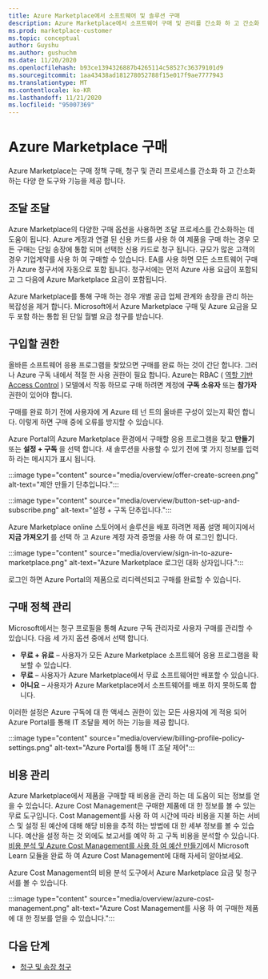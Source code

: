 ```yaml
---
title: Azure Marketplace에서 소프트웨어 및 솔루션 구매
description: Azure Marketplace에서 소프트웨어 구매 및 관리를 간소화 하 고 간소화 하는 도구에 대해 알아봅니다.
ms.prod: marketplace-customer
ms.topic: conceptual
author: Guyshu
ms.author: gushuchm
ms.date: 11/20/2020
ms.openlocfilehash: b93ce1394326887b4265114c58527c36379101d9
ms.sourcegitcommit: 1aa43438ad181278052788f15e017f9ae7777943
ms.translationtype: MT
ms.contentlocale: ko-KR
ms.lasthandoff: 11/21/2020
ms.locfileid: "95007369"
---
```

# <a name="azure-marketplace-purchasing"></a>Azure Marketplace 구매

Azure Marketplace는 구매 정책 구매, 청구 및 관리 프로세스를 간소화 하 고 간소화 하는 다양 한 도구와 기능을 제공 합니다.

## <a name="simplified-procurement"></a>조달 조달

Azure Marketplace의 다양한 구매 옵션을 사용하면 조달 프로세스를 간소화하는 데 도움이 됩니다. Azure 계정과 연결 된 신용 카드를 사용 하 여 제품을 구매 하는 경우 모든 구매는 단일 송장에 통합 되며 선택한 신용 카드로 청구 됩니다. 규모가 많은 고객의 경우 기업계약를 사용 하 여 구매할 수 있습니다. EA를 사용 하면 모든 소프트웨어 구매가 Azure 청구서에 자동으로 포함 됩니다. 청구서에는 먼저 Azure 사용 요금이 포함되고 그 다음에 Azure Marketplace 요금이 포함됩니다.

Azure Marketplace를 통해 구매 하는 경우 개별 공급 업체 관계와 송장을 관리 하는 복잡성을 제거 합니다. Microsoft에서 Azure Marketplace 구매 및 Azure 요금을 모두 포함 하는 통합 된 단일 월별 요금 청구를 받습니다.

## <a name="permission-to-purchase"></a>구입할 권한

올바른 소프트웨어 응용 프로그램을 찾았으면 구매를 완료 하는 것이 간단 합니다. 그러나 Azure 구독 내에서 적절 한 사용 권한이 필요 합니다. Azure는 RBAC ( [역할 기반 Access Control](https://docs.microsoft.com/azure/role-based-access-control/overview) ) 모델에서 작동 하므로 구매 하려면 계정에 **구독 소유자** 또는 **참가자** 권한이 있어야 합니다.

구매를 완료 하기 전에 사용자에 게 Azure 테 넌 트의 올바른 구성이 있는지 확인 합니다. 이렇게 하면 구매 중에 오류를 방지할 수 있습니다.

Azure Portal의 Azure Marketplace 환경에서 구매할 응용 프로그램을 찾고 **만들기** 또는 **설정 + 구독** 을 선택 합니다. 새 솔루션을 사용할 수 있기 전에 몇 가지 정보를 입력 하 라는 메시지가 표시 됩니다.

:::image type="content" source="media/overview/offer-create-screen.png" alt-text="제안 만들기 단추입니다.":::

:::image type="content" source="media/overview/button-set-up-and-subscribe.png" alt-text="설정 + 구독 단추입니다.":::

Azure Marketplace online 스토어에서 솔루션을 배포 하려면 제품 설명 페이지에서 **지금 가져오기** 를 선택 하 고 Azure 계정 자격 증명을 사용 하 여 로그인 합니다.

:::image type="content" source="media/overview/sign-in-to-azure-marketplace.png" alt-text="Azure Marketplace 로그인 대화 상자입니다.":::

로그인 하면 Azure Portal의 제품으로 리디렉션되고 구매를 완료할 수 있습니다.

## <a name="purchase-policy-management"></a>구매 정책 관리

Microsoft에서는 청구 프로필을 통해 Azure 구독 관리자로 사용자 구매를 관리할 수 있습니다. 다음 세 가지 옵션 중에서 선택 합니다.

- **무료 + 유료** – 사용자가 모든 Azure Marketplace 소프트웨어 응용 프로그램을 확보할 수 있습니다.
- **무료** – 사용자가 Azure Marketplace에서 무료 소프트웨어만 배포할 수 있습니다.
- **아니요** – 사용자가 Azure Marketplace에서 소프트웨어를 배포 하지 못하도록 합니다.

이러한 설정은 Azure 구독에 대 한 액세스 권한이 있는 모든 사용자에 게 적용 되어 Azure Portal를 통해 IT 조달을 제어 하는 기능을 제공 합니다.

:::image type="content" source="media/overview/billing-profile-policy-settings.png" alt-text="Azure Portal를 통해 IT 조달 제어":::

## <a name="cost-management"></a>비용 관리

Azure Marketplace에서 제품을 구매할 때 비용을 관리 하는 데 도움이 되는 정보를 얻을 수 있습니다. Azure Cost Management은 구매한 제품에 대 한 정보를 볼 수 있는 무료 도구입니다. Cost Management를 사용 하 여 시간에 따라 비용을 지불 하는 서비스 및 설정 된 예산에 대해 해당 비용을 추적 하는 방법에 대 한 세부 정보를 볼 수 있습니다. 예산을 설정 하는 것 외에도 보고서를 예약 하 고 구독 비용을 분석할 수 있습니다. [비용 분석 및 Azure Cost Management를 사용 하 여 예산 만들기](https://docs.microsoft.com/learn/modules/analyze-costs-create-budgets-azure-cost-management/)에서 Microsoft Learn 모듈을 완료 하 여 Azure Cost Management에 대해 자세히 알아보세요.

Azure Cost Management의 비용 분석 도구에서 Azure Marketplace 요금 및 청구서를 볼 수 있습니다.

:::image type="content" source="media/overview/azure-cost-management.png" alt-text="Azure Cost Management를 사용 하 여 구매한 제품에 대 한 정보를 얻을 수 있습니다.":::

## <a name="next-steps"></a>다음 단계

- [청구 및 송장 청구](billing-invoicing.md)
